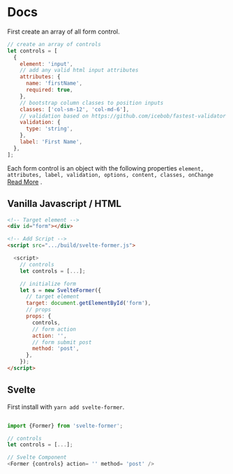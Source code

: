 # Docs

First create an array of all form control.

```javascript
// create an array of controls
let controls = [
  {
    element: 'input',
    // add any valid html input attributes
    attributes: {
      name: 'firstName',
      required: true,
    },
    // bootstrap column classes to position inputs
    classes: ['col-sm-12', 'col-md-6'],
    // validation based on https://github.com/icebob/fastest-validator
    validation: {
      type: 'string',
    },
    label: 'First Name',
  },
];
```

Each form control is an object with the following properties `element, attributes, label, validation, options, content, classes, onChange` [Read More](/docs/svelte-former/controls.md) .


## Vanilla Javascript / HTML

```html
<!-- Target element -->
<div id="form"></div>

<!-- Add Script -->
<script src=".../build/svelte-former.js">

  <script>
    // controls
    let controls = [...];

    // initialize form
    let s = new SvelteFormer({
      // target element
      target: document.getElementById('form'),
      // props
      props: {
        controls,
        // form action
        action: '',
        // form submit post
        method: 'post',
      },
    });
</script>
```

## Svelte

First install with `yarn add svelte-former`.

```javascript

import {Former} from 'svelte-former';

// controls
let controls = [...];

// Svelte Component
<Former {controls} action= '' method= 'post' />

```

<script>

  document.querySelector('title').innerText = "Docs"
  document.querySelector('h1:first-child').remove()

</script>
